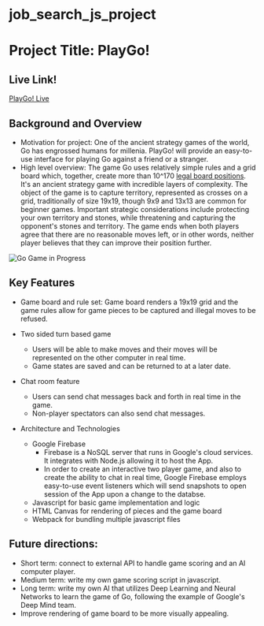 # job_search_js_project

# Project Title: PlayGo!

## Live Link!
[PlayGo! Live](http://playgo.jonahlipsky.io "PlayGo! Live")

## Background and Overview
  * Motivation for project: One of the ancient strategy games of the world, Go has engrossed humans for millenia. PlayGo! will provide an easy-to-use interface for playing Go against a friend or a stranger. 
  * High level overview: The game Go uses relatively simple rules and a grid board which, together, create more than 10^170  [legal board positions](https://tromp.github.io/go/legal.html). It's an ancient strategy game with incredible layers of complexity. The object of the game is to capture territory, represented as crosses on a grid, traditionally of size 19x19, though 9x9 and 13x13 are common for beginner games. Important strategic considerations include protecting your own territory and stones, while threatening and capturing the opponent's stones and territory. The game ends when both players agree that there are no reasonable moves left, or in other words, neither player believes that they can improve their position further.

![Go Game in Progress](https://github.com/jonahlipsky/job_search_js_project/blob/master/src/images/go-game-with-moves-and-chat.png)

## Key Features
  * Game board and rule set: Game board renders a 19x19 grid and the game rules allow for game pieces to be captured and illegal moves to be refused.
  * Two sided turn based game
    * Users will be able to make moves and their moves will be represented on the other computer in real time.
    * Game states are saved and can be returned to at a later date.
  * Chat room feature
    * Users can send chat messages back and forth in real time in the game. 
    * Non-player spectators can also send chat messages.
    
* Architecture and Technologies
  * Google Firebase
    * Firebase is a NoSQL server that runs in Google's cloud services. It integrates with Node.js allowing it to host the App. 
    * In order to create an interactive two player game, and also to create the ability to chat in real time, Google Firebase employs easy-to-use event listeners which will send snapshots to open session of the App upon a change to the databse.
  * Javascript for basic game implementation and logic
  * HTML Canvas for rendering of pieces and the game board
  * Webpack for bundling multiple javascript files
  
## Future directions: 
  * Short term: connect to external API to handle game scoring and an AI computer player.
  * Medium term: write my own game scoring script in javascript.
  * Long term: write my own AI that utilizes Deep Learning and Neural Networks to learn the game of Go, following the example of Google's Deep Mind team.
  * Improve rendering of game board to be more visually appealing.
